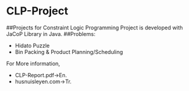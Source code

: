 # CLP-Project
##Projects for Constraint Logic Programming
Project is developed with JaCoP Library in Java.
##Problems:
* Hidato Puzzle
* Bin Packing & Product Planning/Scheduling

For More information,
* CLP-Report.pdf->En.
* husnuisleyen.com->Tr.
